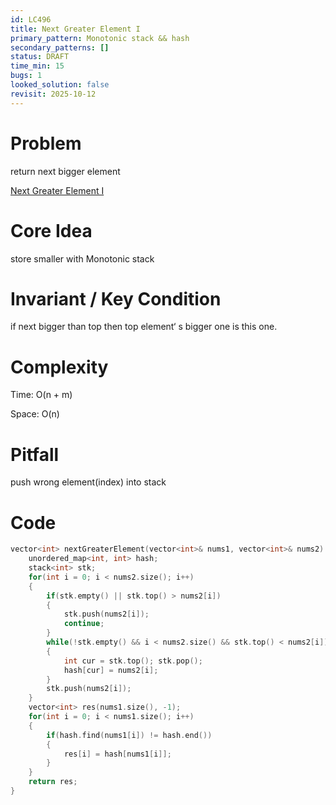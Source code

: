 ```yaml
---
id: LC496
title: Next Greater Element I
primary_pattern: Monotonic stack && hash
secondary_patterns: []
status: DRAFT
time_min: 15
bugs: 1
looked_solution: false
revisit: 2025-10-12
---
```


# Problem

return next bigger element

[Next Greater Element I](https://leetcode.com/problems/next-greater-element-i/)

# Core Idea

store smaller with Monotonic stack  

# Invariant / Key Condition

if next bigger than top then top element‘ s bigger one is this one.

# Complexity

Time: O(n + m) 

Space: O(n) 

# Pitfall

push wrong element(index) into stack

# Code

```c++
vector<int> nextGreaterElement(vector<int>& nums1, vector<int>& nums2) {
    unordered_map<int, int> hash;
    stack<int> stk;
    for(int i = 0; i < nums2.size(); i++)
    {
        if(stk.empty() || stk.top() > nums2[i])
        {
            stk.push(nums2[i]);
            continue;
        }
        while(!stk.empty() && i < nums2.size() && stk.top() < nums2[i])
        {
            int cur = stk.top(); stk.pop();
            hash[cur] = nums2[i];
        }
        stk.push(nums2[i]);
    }
    vector<int> res(nums1.size(), -1);
    for(int i = 0; i < nums1.size(); i++)
    {
        if(hash.find(nums1[i]) != hash.end())
        {
            res[i] = hash[nums1[i]];
        }
    }
    return res;
}
```
